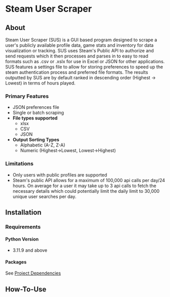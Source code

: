 # Steam User Scraper

## About
Steam User Scraper (SUS) is a GUI based program designed to scrape a user's publicly available profile data, game stats and inventory for data visualization or tracking. 
SUS uses Steam's Public API to authorize and send requests which it then processes and parses in to easy to read formats such as .csv or .xslx for use in Excel or JSON for other applications. SUS features a settings file to allow for storing preferences to speed up the steam authentication process and preferred file formats. The results outputted by SUS are by default ranked in descending order (Highest -> Lowest) in terms of hours played.

### Primary Features
- JSON preferences file
- Single or batch scraping
- **File types supported**
  - xlsx 
  - CSV
  - JSON
- **Output Sorting Types**
  - Alphabetic (A-Z, Z-A)
  - Numeric (Highest->Lowest, Lowest->Highest)

### Limitations
- Only users with public profiles are supported
- Steam's public API allows for a maximum of 100,000 api calls per day/24 hours. On average for a user it may take up to 3 api calls to fetch the necessary details which could potentially limit the daily limit to 30,000 unique user searches per day.

## Installation

### Requirements
#### Python Version
  - 3.11.9 and above
#### Packages
See [Project Dependencies](https://github.com/Adrian-Sz1/SteamScraper/network/dependencies)

## How-To-Use

